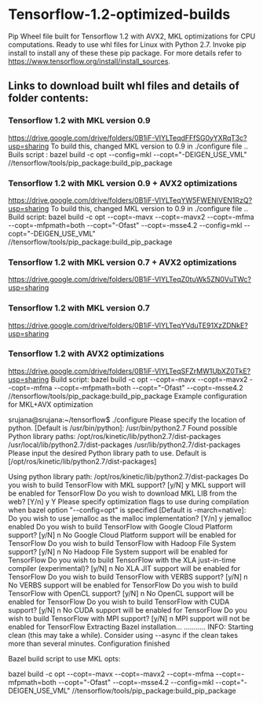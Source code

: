 # Tensorflow-1.2-optimized-builds
Pip Wheel file built for Tensorflow 1.2 with AVX2, MKL optimizations for CPU computations. Ready to use whl files for Linux with Python 2.7. 
Invoke pip install to install any of these these pip package. For more details refer to https://www.tensorflow.org/install/install_sources.


## Links to download built whl files and details of folder contents:

### Tensorflow 1.2 with MKL version 0.9 
https://drive.google.com/drive/folders/0B1iF-VlYLTeqdFFfSG0yYXRqT3c?usp=sharing 
To build this, changed MKL version to 0.9 in ./configure file ..
Buils script : 
bazel build -c opt --config=mkl --copt="-DEIGEN_USE_VML" //tensorflow/tools/pip_package:build_pip_package

### Tensorflow 1.2 with MKL version 0.9 + AVX2 optimizations 
https://drive.google.com/drive/folders/0B1iF-VlYLTeqYW5FWENlVEN1RzQ?usp=sharing
To build this, changed MKL version to 0.9 in ./configure file ..
Build script:
bazel build -c opt --copt=-mavx --copt=-mavx2 --copt=-mfma --copt=-mfpmath=both --copt="-Ofast" --copt=-msse4.2 --config=mkl --copt="-DEIGEN_USE_VML" //tensorflow/tools/pip_package:build_pip_package

### Tensorflow 1.2 with MKL version 0.7 + AVX2 optimizations 
https://drive.google.com/drive/folders/0B1iF-VlYLTeqZ0tuWk5ZN0VuTWc?usp=sharing

### Tensorflow 1.2 with MKL version 0.7
https://drive.google.com/drive/folders/0B1iF-VlYLTeqYVduTE91XzZDNkE?usp=sharing

### Tensorflow 1.2 with AVX2 optimizations
https://drive.google.com/drive/folders/0B1iF-VlYLTeqSFZrMW1UbXZ0TkE?usp=sharing
Build script:
bazel build -c opt --copt=-mavx --copt=-mavx2 --copt=-mfma --copt=-mfpmath=both --copt="-Ofast" --copt=-msse4.2 //tensorflow/tools/pip_package:build_pip_package
Example configuration for MKL+AVX optimization



srujana@srujana:~/tensorflow$ ./configure
Please specify the location of python. [Default is /usr/bin/python]: /usr/bin/python2.7
Found possible Python library paths:
  /opt/ros/kinetic/lib/python2.7/dist-packages
  /usr/local/lib/python2.7/dist-packages
  /usr/lib/python2.7/dist-packages
Please input the desired Python library path to use.  Default is [/opt/ros/kinetic/lib/python2.7/dist-packages]

Using python library path: /opt/ros/kinetic/lib/python2.7/dist-packages
Do you wish to build TensorFlow with MKL support? [y/N] y
MKL support will be enabled for TensorFlow
Do you wish to download MKL LIB from the web? [Y/n] y
Y
Please specify optimization flags to use during compilation when bazel option "--config=opt" is specified [Default is -march=native]: Do you wish to use jemalloc as the malloc implementation? [Y/n] y
jemalloc enabled
Do you wish to build TensorFlow with Google Cloud Platform support? [y/N] n
No Google Cloud Platform support will be enabled for TensorFlow
Do you wish to build TensorFlow with Hadoop File System support? [y/N] n
No Hadoop File System support will be enabled for TensorFlow
Do you wish to build TensorFlow with the XLA just-in-time compiler (experimental)? [y/N] n
No XLA JIT support will be enabled for TensorFlow
Do you wish to build TensorFlow with VERBS support? [y/N] n
No VERBS support will be enabled for TensorFlow
Do you wish to build TensorFlow with OpenCL support? [y/N] n
No OpenCL support will be enabled for TensorFlow
Do you wish to build TensorFlow with CUDA support? [y/N] n
No CUDA support will be enabled for TensorFlow
Do you wish to build TensorFlow with MPI support? [y/N] n
MPI support will not be enabled for TensorFlow
Extracting Bazel installation...
...........
INFO: Starting clean (this may take a while). Consider using --async if the clean takes more than several minutes.
Configuration finished

Bazel build script to use MKL opts:

bazel build -c opt --copt=-mavx --copt=-mavx2 --copt=-mfma --copt=-mfpmath=both --copt="-Ofast" --copt=-msse4.2 --config=mkl --copt="-DEIGEN_USE_VML" //tensorflow/tools/pip_package:build_pip_package





